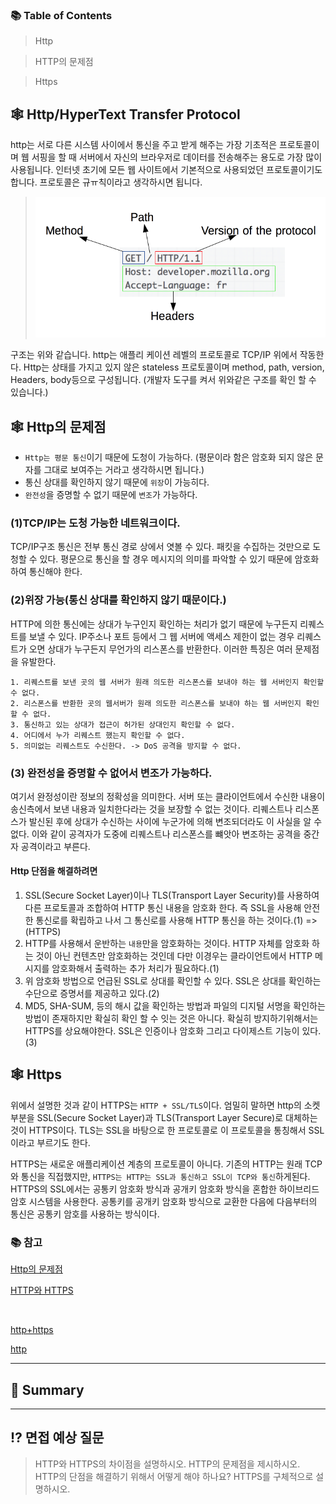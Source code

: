 ### 📚 Table of Contents
> Http

> HTTP의 문제점

> Https


## 🕸 Http/HyperText Transfer Protocol
http는 서로 다른 시스템 사이에서 통신을 주고 받게 해주는 가장 기초적은 프로토콜이며 웹 서핑을 할 때 서버에서 자신의 브라우저로 데이터를 전송해주는 용도로 가장 많이 사용됩니다. 인터넷 초기에 모든 웹 사이트에서 기본적으로 사용되었던 프로토콜이기도 합니다. 프로토콜은 규ㅠ칙이라고 생각하시면 됩니다. 

> ![httpstructure](img/Http_https/httpStruct.png)

구조는 위와 같습니다. http는 애플리 케이션 레벨의 프로토콜로 TCP/IP 위에서 작동한다. Http는 상태를 가지고 있지 않은 stateless 프로토콜이며 method, path, version, Headers, body등으로 구성됩니다. (개발자 도구를 켜서 위와같은 구조를 확인 할 수 있습니다.)

## 🕸 Http의 문제점
- `Http는 평문 통신`이기 때문에 도청이 가능하다. (평문이라 함은 암호화 되지 않은 문자를 그대로 보여주는 거라고 생각하시면 됩니다.) 
- 통신 상대를 확인하지 않기 때문에 `위장`이 가능히다.
- `완전성`을 증명할 수 없기 때문에 `변조`가 가능하다.

### (1)TCP/IP는 도청 가능한 네트워크이다.

TCP/IP구조 통신은 전부 통신 경로 상에서 엿볼 수 있다. 패킷을 수집하는 것만으로 도청할 수 있다. 평문으로 통신을 할 경우 메시지의 의미를 파악할 수 있기 때문에 암호화하여 통신해야 한다.

### (2)위장 가능(통신 상대를 확인하지 않기 때문이다.)
HTTP에 의한 통신에는 상대가 누구인지 확인하는 처리가 없기 때문에 누구든지 리퀘스트를 보낼 수 있다. IP주소나 포트 등에서 그 웹 서버에 액세스 제한이 없는 경우 리퀘스트가 오면 상대가 누구든지 무언가의 리스폰스를 반환한다. 이러한 특징은 여러 문제점을 유발한다.
```
1. 리퀘스트를 보낸 곳의 웹 서버가 원래 의도한 리스폰스를 보내야 하는 웹 서버인지 확인할 수 없다.
2. 리스폰스를 반환한 곳의 웹서버가 원래 의도한 리스폰스를 보내야 하는 웹 서버인지 확인할 수 없다.
3. 통신하고 있는 상대가 접근이 허가된 상대인지 확인할 수 없다.
4. 어디에서 누가 리퀘스트 했는지 확인할 수 없다.
5. 의미없는 리퀘스트도 수신한다. -> DoS 공격을 방지할 수 없다.
```
### (3) 완전성을 증명할 수 없어서 변조가 가능하다.

여기서 완정성이란 정보의 정확성을 의미한다. 서버 또는 클라이언트에서 수신한 내용이 송신측에서 보낸 내용과 일치한다라는 것을 보장할 수 없는 것이다. 리퀘스트나 리스폰스가 발신된 후에 상대가 수신하는 사이에 누군가에 의해 변조되더라도 이 사실을 알 수 없다. 이와 같이 공격자가 도중에 리퀘스트나 리스폰스를 뺴앗아 변조하는 공격을 중간자 공격이라고 부른다.

#### Http 단점을 해결하려면
1. SSL(Secure Socket Layer)이나 TLS(Transport Layer Security)를 사용하여 다른 프로토콜과 조합하여 HTTP 통신 내용을 암호화 한다. 즉 SSL을 사용해 안전한 통신로를 확립하고 나서 그 통신로를 사용해 HTTP 통신을 하는 것이다.(1) => (HTTPS)
2. HTTP를 사용해서 운반하는 `내용`만을 암호화하는 것이다. HTTP 자체를 암호화 하는 것이 아닌 컨텐츠만 암호화하는 것인데 다만 이경우는 클라이언트에서 HTTP 메시지를 암호화해서 출력하는 추가 처리가 필요하다.(1)
3. 위 암호화 방법으로 언급된 SSL로 상대를 확인할 수 있다. SSL은 상대를 확인하는 수단으로 증명서를 제공하고 있다.(2)
4. MD5, SHA-SUM, 등의 해시 값을 확인하는 방법과 파일의 디지털 서명을 확인하는 방법이 존재하지만 확실히 확인 할 수 잇는 것은 아니다. 확실히 방지하기위해서는 HTTPS를 상요해야한다. SSL은 인증이나 암호화 그리고 다이제스트 기능이 있다.(3)

## 🕸 Https
위에서 설명한 것과 같이 HTTPS는 `HTTP + SSL/TLS`이다. 엄밀히 말하면 http의 소켓 부분을 SSL(Secure Socket Layer)과 TLS(Transport Layer Secure)로 대체하는 것이 HTTPS이다. TLS는 SSL을 바탕으로 한 프로토콜로 이 프로토콜을 통칭해서 SSL이라고 부르기도 한다.

HTTPS는 새로운 애플리케이션 계층의 프로토콜이 아니다. 기존의 HTTP는 원래 TCP와 통신을 직접했지만, `HTTPS는 HTTP는 SSL과 통신하고 SSL이 TCP와 통신`하게된다. HTTPS의 SSL에서는 공통키 암호화 방식과 공개키 암호화 방식을 혼합한 하이브리드 암호 시스템을 사용한다. 공통키를 공개키 암호화 방식으로 교환한 다음에 다음부터의 통신은 공통키 암호를 사용하는 방식이다.



### 📚 참고 
[Http의 문제점](https://github.com/JaeYeopHan/Interview_Question_for_Beginner/tree/master/Network#http%EC%99%80-https)
<br>

[HTTP와 HTTPS](https://github.com/JaeYeopHan/Interview_Question_for_Beginner/tree/master/Network#http%EC%99%80-https)

<br>

[http+https](https://ko.wikipedia.org/wiki/HTTP)
<br>

[http](https://www.zerocho.com/category/HTTP/post/5b344f3af94472001b17f2da)

***

## 🍉 Summary

*** 

## ⁉️ 면접 예상 질문
> HTTP와 HTTPS의 차이점을 설명하시오.
> HTTP의 문제점을 제시하시오.
> HTTP의 단점을 해결하기 위해서 어떻게 해야 하나요?
> HTTPS를 구체적으로 설명하시오.
